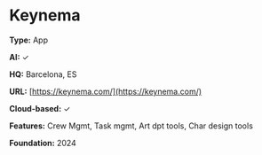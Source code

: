 # Keynema

**Type:** App

**AI:** ✓

**HQ:** Barcelona, ES

**URL:** [https://keynema.com/](https://keynema.com/)

**Cloud-based:** ✓

**Features:** Crew Mgmt, Task mgmt, Art dpt tools, Char design tools

**Foundation:** 2024

